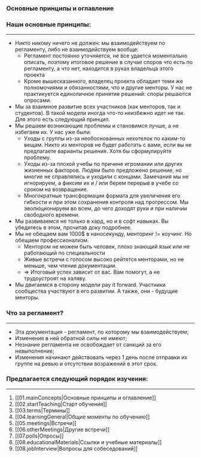 ### Основные принципы и оглавление

### Наши основные принципы:

---

- Никто никому ничего не должен: мы взаимодействуем по регламенту,
либо не взаимодействуем вообще:
    - Регламент постоянно уточняется, не все удается моментально описать, поэтому итоговое решение в случае споров
    что есть по регламенту, а что нет, находится в руках владельца этого проекта
    - Кроме вышесказанного, владелец проекта обладает теми же полномочиями и обязанностями, что и другие менторы.
    У нас не практикуется единоличное принятие решений: споры решаются опросами.
- Мы за взаимное развитие всех участников (как менторов, так и студентов).
В такой модели иногда что-то неизбежно идет не так. Для этого есть следующий принцип.
- Мы решаем возникающие проблемы и становимся лучше, а не избегаем их. У нас уже были:
    - Уходы с группы из-за необоснованных нехотелок по каким-то вещам.
    Никто из менторов не будет работать с вами, если вы не предлагаете варианты решения. Хотя бы сформулируйте проблему.
    - Уходы из-за плохой учебы по причине игромании или других жизненных факторов.
    Людям было предложено решение, но многие не справлялись и уходили с концами.
    Замечания мы не игнорируем, а фиксим их и / или берем перерыв в учебе со сроком на возвращение.
    - Многократные трансформации формата для увеличения его гибкости и при этом сохранения контроля над прогрессом. Мы эволюционируем во всем, до чего доходят руки и при наличии свободного времени.
- Мы развиваемся не только в хард, но и в софт навыках. Вы убедитесь в этом, прочитав доку подробнее.
- Мы не обещаем вам 1000$ в наносекунду, менторинг != коучинг. Но обещаем профессионализм.
    - Ментором не можем быть человек, плохо знающий язык или не работающий по специальности
    - Живые встречи с голосом высоко рейтятся менторами, но не меньше, чем чтение документации.
    - => Итоговый успех зависит от вас. Вам помогут, а не трудоустроят на халяву.
- Мы двигаемся в сторону модели pay it forward. Участники сообщества участвуют в его развитии. А также, они - будущие менторы.

### Что за регламент?

---

- Эта документация - регламент, по которому мы взаимодействуем;
- Изменения в ней обратной силы не имеют;
- Незнание регламента не освобождает от санкций за его невыполнение;
- Изменения начинают действовать через 1 день после отправки их группе на ревью и отсутствии возражений в этот срок.

### **Предлагается следующий порядок изучения**:

---

1. [[01.mainConcepts|Основные принципы и оглавление]]
2. [[02.startTeaching|Старт обучения]]
3. [[03.terms|Термины]]
4. [[04.learningGeneral|Общие моменты по обучению]]
5. [[05.meetings|Встречи]]
6. [[06.otherMeetings|Другие встречи]]
7. [[07.polls|Опросы]]
8. [[08.educationalMaterials|Ссылки и учебные материалы]]
9. [[08.jobInterview|Вопросы для собеседований]]